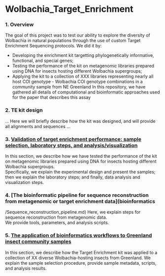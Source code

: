 # Wolbachia_Target_Enrichment

### 1. Overview
The goal of this project was to test our ability to explore the diversity of Wolbachia in natural populations through the use of custom Target Enrichment Sequencing protocols.
We did it by:  
   * Developing the enrichment kit targetting phylogenetically informative, functional, and special genes;
   * Testing the performance of the kit on metagenomic libraries prepared using DNA for insects hosting different Wolbachia supergroups;
   * Applying the kit to a collection of XXX libraries representing nearly all host COI genotype - Wolbachia COI genotype combinations in a community sample from NE Greenland
In this repository, we have gathered all details of computational and bioinformatic approaches used for the paper that describes this assay  
  
### 2. TE kit design  
... Here we will briefly describe how the kit was designed, and will provide all alignments and sequences ...  
  
  
### 3. [Validation of target enrichment performance: sample selection, laboratory steps, and analysis/visualization](validation/Performance_assessment_validation.md)
In this section, we describe how we have tested the performance of the kit on metagenomic libraries prepared using DNA for insects hosting different Wolbachia supergroups.   
Specifically, we explain the experimental design and present the samples; then we explain the laboratory steps; and finally, data analysis and visualization steps.

### 4. [The bioinformatic pipeline for sequence reconstruction from metagenomic or target enrichment data](bioinformatics
/Sequence_reconstruction_pipeline.md)
Here, we explain steps for sequence reconstruction from metagenomic data.  
We provide tools, parameters, and analysis scripts.

### 5. [The application of bioinformatics workflows to Greenland insect community samples](Greenland_insects/Greenland_insect_processing.md)
In this section, we describe how the Target Enrichment kit was applied to a collection of XX diverse Wolbachia-hosting insects from Greenland.
We explain the sample selection procedure, provide sample metadata, scripts, and analysis results.


